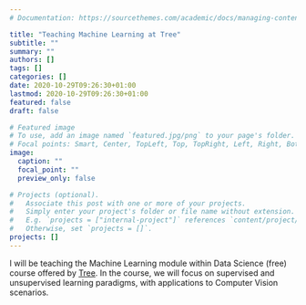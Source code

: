 ```yaml
---
# Documentation: https://sourcethemes.com/academic/docs/managing-content/

title: "Teaching Machine Learning at Tree"
subtitle: ""
summary: ""
authors: []
tags: []
categories: []
date: 2020-10-29T09:26:30+01:00
lastmod: 2020-10-29T09:26:30+01:00
featured: false
draft: false

# Featured image
# To use, add an image named `featured.jpg/png` to your page's folder.
# Focal points: Smart, Center, TopLeft, Top, TopRight, Left, Right, BottomLeft, Bottom, BottomRight.
image:
  caption: ""
  focal_point: ""
  preview_only: false

# Projects (optional).
#   Associate this post with one or more of your projects.
#   Simply enter your project's folder or file name without extension.
#   E.g. `projects = ["internal-project"]` references `content/project/deep-learning/index.md`.
#   Otherwise, set `projects = []`.
projects: []
---
```

I will be teaching the Machine Learning module within Data Science (free) course offered by [Tree](https://tree.it/corso-data-science-machine-learning/).
In the course, we will focus on supervised and unsupervised learning paradigms, with applications to Computer Vision scenarios.
